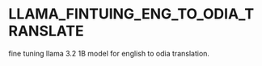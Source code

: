 # LLAMA_FINTUING_ENG_TO_ODIA_TRANSLATE
fine tuning llama 3.2 1B model for english to odia translation.
